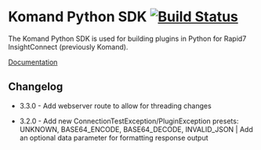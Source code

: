 
# Komand Python SDK [![Build Status](https://travis-ci.org/rapid7/komand-plugin-sdk-python.svg?branch=master)](https://travis-ci.org/rapid7/komand-plugin-sdk-python)

The Komand Python SDK is used for building plugins in Python for
Rapid7 InsightConnect (previously Komand).

[Documentation](https://komand.github.io/python/start.html)

## Changelog

* 3.3.0 - Add webserver route to allow for threading changes

* 3.2.0 - Add new ConnectionTestException/PluginException presets:
 UNKNOWN, BASE64_ENCODE, BASE64_DECODE, INVALID_JSON |
 Add an optional data parameter for formatting response output